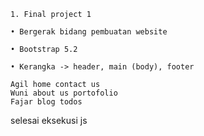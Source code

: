     1. Final project 1

    • Bergerak bidang pembuatan website

    • Bootstrap 5.2

    • Kerangka -> header, main (body), footer

    Agil home contact us
    Wuni about us portofolio
    Fajar blog todos

selesai eksekusi js
